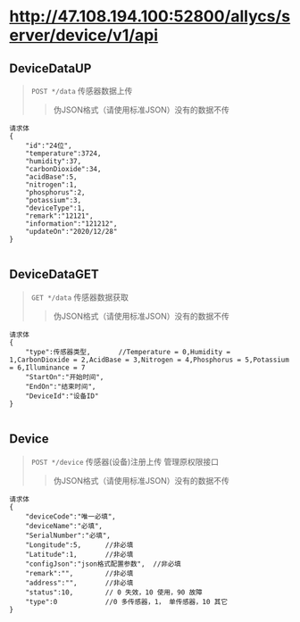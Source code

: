 # http://47.108.194.100:52800/allycs/server/device/v1/api

## DeviceDataUP
>  `POST */data` 传感器数据上传
>> 伪JSON格式（请使用标准JSON）没有的数据不传
``` 
请求体
{
	"id":"24位",
	"temperature":3724,
	"humidity":37,
	"carbonDioxide":34,
	"acidBase":5,
	"nitrogen":1,
	"phosphorus":2,
	"potassium":3,
	"deviceType":1,
	"remark":"12121",
	"information":"121212",
	"updateOn":"2020/12/28"
}


```
## DeviceDataGET
>  `GET */data` 传感器数据获取
>> 伪JSON格式（请使用标准JSON）没有的数据不传
``` 
请求体
{
	"type":传感器类型,		//Temperature = 0,Humidity = 1,CarbonDioxide = 2,AcidBase = 3,Nitrogen = 4,Phosphorus = 5,Potassium = 6,Illuminance = 7
	"StartOn":"开始时间",
	"EndOn":"结束时间",
	"DeviceId":"设备ID"
}


```

## Device
>  `POST */device` 传感器(设备)注册上传  管理原权限接口
>> 伪JSON格式（请使用标准JSON）没有的数据不传
``` 
请求体
{
	"deviceCode":"唯一必填",
	"deviceName":"必填",
	"SerialNumber":"必填",
	"Longitude":5,		//非必填
	"Latitude":1,		//非必填
	"configJson":"json格式配置参数",	//非必填
	"remark":"",		//非必填
	"address":"",		//非必填
	"status":10,		// 0 失效，10 使用，90 故障
	"type":0			//0 多传感器，1， 单传感器，10 其它
}


```